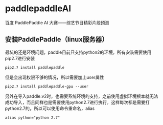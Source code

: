 # paddlepaddleAI
百度 PaddlePaddle AI 大赛——综艺节目精彩片段预测

## 安装PaddlePaddle（linux服务器）
最坑的还是环境问题，paddle目前只支持python2的环境，所有安装需要使用pip2.7进行安装
```
pip2.7 install paddlepaddle
```
但是会出现权限不够的情况，所以需要加上user属性
```
pip2.7 install paddlepaddle-gpu --user
```
另外在导入paddle.v2时，也需要系统环境的支持，之前使用虚拟环境根本就无法成功导入，而且同样也是需要使用python2.7进行执行，这样每次都是需要打python2.7的，所以可以使用命令重命名，alias
```
alias python="python 2.7"
```
